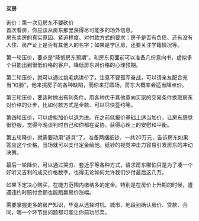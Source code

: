 #### 买房  
询价：第一次见房东不要砍价  
首次看房，你应该从房东那里获得尽可能多的场外信息。  
房东卖房的真实原因、紧迫程度、对付款方式的要求；房子是否有负债、还有没有人住、房产证上是否有其他人的名字；如果是学区房，还要关注学籍情况等。  

第一轮压价，要点是“降低房东预期”。和房东见面前可以准备几份意向书，虚拟多个只能出到很低价格的客户，降低房东对价格的心理预期。
 
第二轮压价，就可以通过挑毛病讲价了。注意不要孤军奋战，可以请亲友配合充当“红脸”，他来挑房子的各种缺陷，而你来打圆场，房东大概率会适当降点价。  

第三轮压价，要适时抛出有利条件。用各种优于其他意向买家的交易条件换取房东对价格的让步，比如付款方式是全款、可以尽快签约等。
 
第四轮压价，可以虚拟加价以退为进。在之前低报价基础上适当加价，让房东感觉很舒服，觉得今晚谈判时自己和你都在妥协，获得心理上的安慰和平衡。
 
第五轮降价，就需要动用“道具”了。准备两捆纸钞，一共20万元，告诉房东如果答应这个价格，当场就可以支付定金给他。纸钞的视觉冲击力容易引发房东的冲动决策。
 
最后一轮降价，可以通过哭穷、套近乎等各种方式，请求房东哪怕只是为了凑一个好听又吉利的成交价格数字，也得无论如何允许我们少付最后这几万。  

如果下定决心购买，在能力范围内缴纳多的定金。特别是在房价上升期的时候，遭遇违约时赔付金额也能跑赢房价涨幅。    

需要掌握更多的房产知识，毕竟从选择时机、城市、地段到确认房价、贷款、合同，哪一个环节出问题都可能让你前功尽弃。  